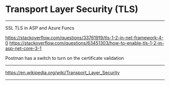 # Transport Layer Security (TLS)

---

SSL TLS in ASP and Azure Funcs

https://stackoverflow.com/questions/33761919/tls-1-2-in-net-framework-4-0
https://stackoverflow.com/questions/63451303/how-to-enable-tls-1-2-in-asp-net-core-3-1

Postman has a switch to turn on the certificate validation

---

https://en.wikipedia.org/wiki/Transport_Layer_Security

---
